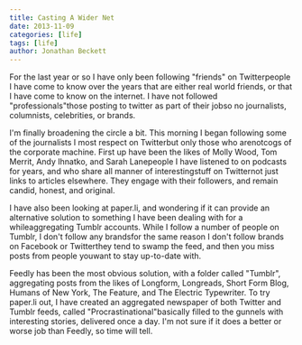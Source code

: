 ```yaml
---
title: Casting A Wider Net
date: 2013-11-09
categories: [life]
tags: [life]
author: Jonathan Beckett
---
```


For the last year or so I have only been following "friends" on Twitterpeople I have come to know over the years that are either real world friends, or that I have come to know on the internet. I have not followed "professionals"those posting to twitter as part of their jobso no journalists, columnists, celebrities, or brands.

I'm finally broadening the circle a bit. This morning I began following some of the journalists I most respect on Twitterbut only those who arenotcogs of the corporate machine. First up have been the likes of Molly Wood, Tom Merrit, Andy Ihnatko, and Sarah Lanepeople I have listened to on podcasts for years, and who share all manner of interestingstuff on Twitternot just links to articles elsewhere. They engage with their followers, and remain candid, honest, and original.

I have also been looking at paper.li, and wondering if it can provide an alternative solution to something I have been dealing with for a whileaggregating Tumblr accounts. While I follow a number of people on Tumblr, I don't follow any brandsfor the same reason I don't follow brands on Facebook or Twitterthey tend to swamp the feed, and then you miss posts from people youwant to stay up-to-date with.

Feedly has been the most obvious solution, with a folder called "Tumblr", aggregating posts from the likes of Longform, Longreads, Short Form Blog, Humans of New York, The Feature, and The Electric Typewriter. To try paper.li out, I have created an aggregated newspaper of both Twitter and Tumblr feeds, called "Procrastinational"basically filled to the gunnels with interesting stories, delivered once a day. I'm not sure if it does a better or worse job than Feedly, so time will tell.